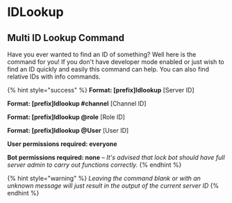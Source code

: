 # IDLookup

## Multi ID Lookup Command

Have you ever wanted to find an ID of something? Well here is the command for you! If you don't have developer mode enabled or just wish to find an ID quickly and easily this command can help. You can also find relative IDs with info commands.

{% hint style="success" %}
**Format: \[prefix\]Idlookup** \[Server ID\]

**Format: \[prefix\]Idlookup \#channel** \[Channel ID\]

**Format: \[prefix\]Idlookup @role** \[Role ID\]

**Format: \[prefix\]Idlookup @User** \[User ID\]

**User permissions required: everyone** 

**Bot permissions required: none** – _It's advised that lock bot should have full server admin to carry out functions correctly._
{% endhint %}

{% hint style="warning" %}
_Leaving the command blank or with an unknown message will just result in the output of the current server ID_ 
{% endhint %}

